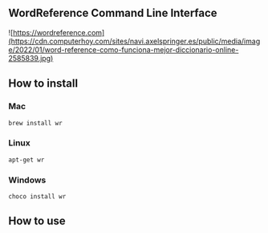 ## WordReference Command Line Interface

![https://wordreference.com](https://cdn.computerhoy.com/sites/navi.axelspringer.es/public/media/image/2022/01/word-reference-como-funciona-mejor-diccionario-online-2585839.jpg)

## How to install

### Mac

`brew install wr`

### Linux

`apt-get wr`

### Windows

`choco install wr`

## How to use
